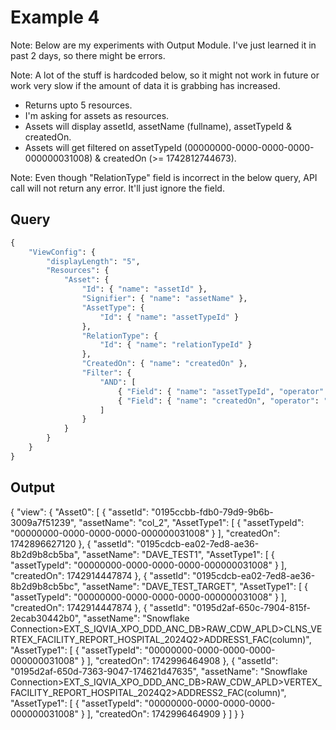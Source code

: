# Example 4

Note: Below are my experiments with Output Module. I've just learned it in past 2 days, so there might be errors.

Note: A lot of the stuff is hardcoded below, so it might not work in future or work very slow if the amount of data it is grabbing has increased.

* Returns upto 5 resources.
* I'm asking for assets as resources.
* Assets will display assetId, assetName (fullname), assetTypeId & createdOn.
* Assets will get filtered on assetTypeId (00000000-0000-0000-0000-000000031008) & createdOn (>= 1742812744673).

Note: Even though "RelationType" field is incorrect in the below query, API call will not return any error. It'll just ignore the field.

## Query

```graphql
{
    "ViewConfig": {
		"displayLength": "5",
        "Resources": {
            "Asset": {
                "Id": { "name": "assetId" },
				"Signifier": { "name": "assetName" },
				"AssetType": {
					"Id": { "name": "assetTypeId" }
				},
				"RelationType": {
					"Id": { "name": "relationTypeId" }
				},
				"CreatedOn": { "name": "createdOn" },
				"Filter": {
					"AND": [
						{ "Field": { "name": "assetTypeId", "operator": "EQUALS", "value": "00000000-0000-0000-0000-000000031008" } },
						{ "Field": { "name": "createdOn", "operator": "GREATER_OR_EQUALS", "value": "1742812744673" } }
					]
				}
            }
        }
    }
}
```

## Output

{
    "view": {
        "Asset0": [
            {
                "assetId": "0195ccbb-fdb0-79d9-9b6b-3009a7f51239",
                "assetName": "col_2",
                "AssetType1": [
                    {
                        "assetTypeId": "00000000-0000-0000-0000-000000031008"
                    }
                ],
                "createdOn": 1742896627120
            },
            {
                "assetId": "0195cdcb-ea02-7ed8-ae36-8b2d9b8cb5ba",
                "assetName": "DAVE_TEST1",
                "AssetType1": [
                    {
                        "assetTypeId": "00000000-0000-0000-0000-000000031008"
                    }
                ],
                "createdOn": 1742914447874
            },
            {
                "assetId": "0195cdcb-ea02-7ed8-ae36-8b2d9b8cb5bc",
                "assetName": "DAVE_TEST_TARGET",
                "AssetType1": [
                    {
                        "assetTypeId": "00000000-0000-0000-0000-000000031008"
                    }
                ],
                "createdOn": 1742914447874
            },
            {
                "assetId": "0195d2af-650c-7904-815f-2ecab30442b0",
                "assetName": "Snowflake Connection>EXT_S_IQVIA_XPO_DDD_ANC_DB>RAW_CDW_APLD>CLNS_VERTEX_FACILITY_REPORT_HOSPITAL_2024Q2>ADDRESS1_FAC(column)",
                "AssetType1": [
                    {
                        "assetTypeId": "00000000-0000-0000-0000-000000031008"
                    }
                ],
                "createdOn": 1742996464908
            },
            {
                "assetId": "0195d2af-650d-7363-9047-174621d47635",
                "assetName": "Snowflake Connection>EXT_S_IQVIA_XPO_DDD_ANC_DB>RAW_CDW_APLD>VERTEX_FACILITY_REPORT_HOSPITAL_2024Q2>ADDRESS2_FAC(column)",
                "AssetType1": [
                    {
                        "assetTypeId": "00000000-0000-0000-0000-000000031008"
                    }
                ],
                "createdOn": 1742996464909
            }
        ]
    }
}
